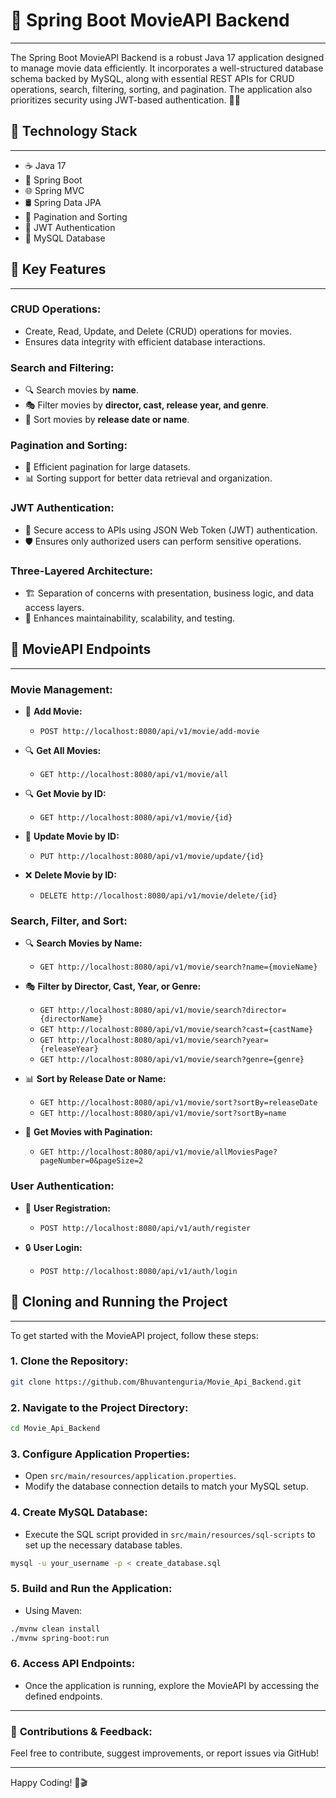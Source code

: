 # 🚀 **Spring Boot MovieAPI Backend**

---

The Spring Boot MovieAPI Backend is a robust Java 17 application designed to manage movie data efficiently. It incorporates a well-structured database schema backed by MySQL, along with essential REST APIs for CRUD operations, search, filtering, sorting, and pagination. The application also prioritizes security using JWT-based authentication. 🎥🍿

## 🚀 **Technology Stack**
---
- ☕ Java 17
- 🍃 Spring Boot
- 🌐 Spring MVC
- 🛢️ Spring Data JPA
- 📑 Pagination and Sorting
- 🔐 JWT Authentication
- 🐬 MySQL Database

## 🌟 **Key Features**
---

### **CRUD Operations:**
- Create, Read, Update, and Delete (CRUD) operations for movies.
- Ensures data integrity with efficient database interactions.

### **Search and Filtering:**
- 🔍 Search movies by **name**.
- 🎭 Filter movies by **director, cast, release year, and genre**.
- 📅 Sort movies by **release date or name**.

### **Pagination and Sorting:**
- 📑 Efficient pagination for large datasets.
- 📊 Sorting support for better data retrieval and organization.

### **JWT Authentication:**
- 🔐 Secure access to APIs using JSON Web Token (JWT) authentication.
- 🛡️ Ensures only authorized users can perform sensitive operations.

### **Three-Layered Architecture:**
- 🏗️ Separation of concerns with presentation, business logic, and data access layers.
- 📂 Enhances maintainability, scalability, and testing.

## 📌 **MovieAPI Endpoints**
---

### **Movie Management:**
- 🔗 **Add Movie:**
  - `POST http://localhost:8080/api/v1/movie/add-movie`

- 🔍 **Get All Movies:**
  - `GET http://localhost:8080/api/v1/movie/all`

- 🔍 **Get Movie by ID:**
  - `GET http://localhost:8080/api/v1/movie/{id}`

- 🔄 **Update Movie by ID:**
  - `PUT http://localhost:8080/api/v1/movie/update/{id}`

- ❌ **Delete Movie by ID:**
  - `DELETE http://localhost:8080/api/v1/movie/delete/{id}`

### **Search, Filter, and Sort:**
- 🔍 **Search Movies by Name:**
  - `GET http://localhost:8080/api/v1/movie/search?name={movieName}`

- 🎭 **Filter by Director, Cast, Year, or Genre:**
  - `GET http://localhost:8080/api/v1/movie/search?director={directorName}`
  - `GET http://localhost:8080/api/v1/movie/search?cast={castName}`
  - `GET http://localhost:8080/api/v1/movie/search?year={releaseYear}`
  - `GET http://localhost:8080/api/v1/movie/search?genre={genre}`

- 📊 **Sort by Release Date or Name:**
  - `GET http://localhost:8080/api/v1/movie/sort?sortBy=releaseDate`
  - `GET http://localhost:8080/api/v1/movie/sort?sortBy=name`

- 📑 **Get Movies with Pagination:**
  - `GET http://localhost:8080/api/v1/movie/allMoviesPage?pageNumber=0&pageSize=2`

### **User Authentication:**
- 📝 **User Registration:**
  - `POST http://localhost:8080/api/v1/auth/register`

- 🔒 **User Login:**
  - `POST http://localhost:8080/api/v1/auth/login`

## 🚀 **Cloning and Running the Project**
---
To get started with the MovieAPI project, follow these steps:

### **1. Clone the Repository:**
```bash
git clone https://github.com/Bhuvantenguria/Movie_Api_Backend.git
```

### **2. Navigate to the Project Directory:**
```bash
cd Movie_Api_Backend
```

### **3. Configure Application Properties:**
- Open `src/main/resources/application.properties`.
- Modify the database connection details to match your MySQL setup.

### **4. Create MySQL Database:**
- Execute the SQL script provided in `src/main/resources/sql-scripts` to set up the necessary database tables.
```bash
mysql -u your_username -p < create_database.sql
```

### **5. Build and Run the Application:**
- Using Maven:
```bash
./mvnw clean install
./mvnw spring-boot:run
```

### **6. Access API Endpoints:**
- Once the application is running, explore the MovieAPI by accessing the defined endpoints.

---

### 📢 **Contributions & Feedback:**
Feel free to contribute, suggest improvements, or report issues via GitHub!

---

Happy Coding! 🚀🎬

